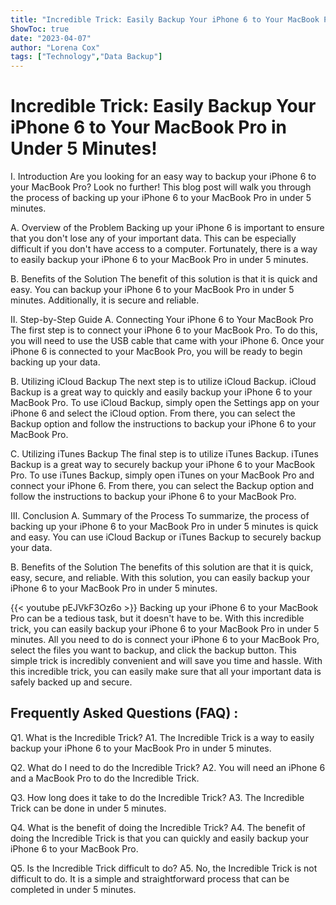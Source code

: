 ```yaml
---
title: "Incredible Trick: Easily Backup Your iPhone 6 to Your MacBook Pro in Under 5 Minutes!"
ShowToc: true 
date: "2023-04-07"
author: "Lorena Cox" 
tags: ["Technology","Data Backup"]
---
```

# Incredible Trick: Easily Backup Your iPhone 6 to Your MacBook Pro in Under 5 Minutes!

I. Introduction
Are you looking for an easy way to backup your iPhone 6 to your MacBook Pro? Look no further! This blog post will walk you through the process of backing up your iPhone 6 to your MacBook Pro in under 5 minutes. 

A. Overview of the Problem
Backing up your iPhone 6 is important to ensure that you don't lose any of your important data. This can be especially difficult if you don't have access to a computer. Fortunately, there is a way to easily backup your iPhone 6 to your MacBook Pro in under 5 minutes. 

B. Benefits of the Solution
The benefit of this solution is that it is quick and easy. You can backup your iPhone 6 to your MacBook Pro in under 5 minutes. Additionally, it is secure and reliable. 

II. Step-by-Step Guide
A. Connecting Your iPhone 6 to Your MacBook Pro
The first step is to connect your iPhone 6 to your MacBook Pro. To do this, you will need to use the USB cable that came with your iPhone 6. Once your iPhone 6 is connected to your MacBook Pro, you will be ready to begin backing up your data. 

B. Utilizing iCloud Backup
The next step is to utilize iCloud Backup. iCloud Backup is a great way to quickly and easily backup your iPhone 6 to your MacBook Pro. To use iCloud Backup, simply open the Settings app on your iPhone 6 and select the iCloud option. From there, you can select the Backup option and follow the instructions to backup your iPhone 6 to your MacBook Pro. 

C. Utilizing iTunes Backup
The final step is to utilize iTunes Backup. iTunes Backup is a great way to securely backup your iPhone 6 to your MacBook Pro. To use iTunes Backup, simply open iTunes on your MacBook Pro and connect your iPhone 6. From there, you can select the Backup option and follow the instructions to backup your iPhone 6 to your MacBook Pro. 

III. Conclusion
A. Summary of the Process
To summarize, the process of backing up your iPhone 6 to your MacBook Pro in under 5 minutes is quick and easy. You can use iCloud Backup or iTunes Backup to securely backup your data. 

B. Benefits of the Solution
The benefits of this solution are that it is quick, easy, secure, and reliable. With this solution, you can easily backup your iPhone 6 to your MacBook Pro in under 5 minutes.

{{< youtube pEJVkF3Oz6o >}} 
Backing up your iPhone 6 to your MacBook Pro can be a tedious task, but it doesn't have to be. With this incredible trick, you can easily backup your iPhone 6 to your MacBook Pro in under 5 minutes. All you need to do is connect your iPhone 6 to your MacBook Pro, select the files you want to backup, and click the backup button. This simple trick is incredibly convenient and will save you time and hassle. With this incredible trick, you can easily make sure that all your important data is safely backed up and secure.

## Frequently Asked Questions (FAQ) :
Q1. What is the Incredible Trick?
A1. The Incredible Trick is a way to easily backup your iPhone 6 to your MacBook Pro in under 5 minutes.

Q2. What do I need to do the Incredible Trick?
A2. You will need an iPhone 6 and a MacBook Pro to do the Incredible Trick.

Q3. How long does it take to do the Incredible Trick?
A3. The Incredible Trick can be done in under 5 minutes.

Q4. What is the benefit of doing the Incredible Trick?
A4. The benefit of doing the Incredible Trick is that you can quickly and easily backup your iPhone 6 to your MacBook Pro.

Q5. Is the Incredible Trick difficult to do?
A5. No, the Incredible Trick is not difficult to do. It is a simple and straightforward process that can be completed in under 5 minutes.


